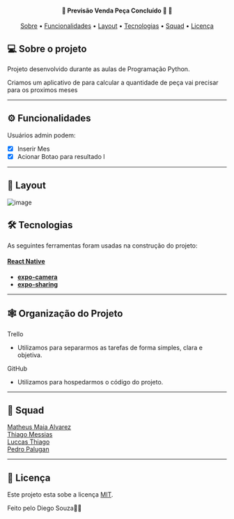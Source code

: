 <h4 align="center"> 
	🚧  Previsão Venda Peça  Concluído 🚀 🚧
</h4>

<p align="center">
 <a href="#-sobre-o-projeto">Sobre</a> •
 <a href="#-funcionalidades">Funcionalidades</a> •
 <a href="#-layout">Layout</a> • 
 <a href="#-tecnologias">Tecnologias</a> •  
 <a href="#-squad">Squad</a> • 
 <a href="#user-content--licença">Licença</a>
</p>

## 💻 Sobre o projeto

Projeto desenvolvido durante as aulas de Programação Python. 

Criamos um aplicativo de para calcular a quantidade de peça vai precisar para os proximos meses

---

## ⚙️ Funcionalidades

Usuários admin podem: 
- [x] Inserir Mes 
- [x] Acionar Botao para resultado
l
---

## 🎨 Layout

![image](https://user-images.githubusercontent.com/115498938/196571851-1797fba8-0c47-4b4c-a74d-caac6ad8d00a.png)
## 🛠 Tecnologias

As seguintes ferramentas foram usadas na construção do projeto:

#### [React Native](https://reactnative.dev)

-   **[expo-camera](https://reactnative.dev)**
-   **[expo-sharing](https://docs.expo.dev/versions/latest/sdk/sharing/)**

---



## 🕸 Organização do Projeto

Trello
  - Utilizamos para separarmos as tarefas de forma simples, clara e objetiva.



GitHub
  - Utilizamos para hospedarmos o código do projeto.
  
---

## 🦸 Squad

<a href="https://br.linkedin.com/in/matheus-maia-alvarez-">
Matheus Maia Alvarez</a>
 <br />

 <a href="https://github.com/Thmsantos">
Thiago Messias</a>
 <br />

 <a href="https://github.com/LuccasThiago">
Luccas Thiago</a>
 <br />

 <a href="https://github.com/pedropalugan">
Pedro Palugan</a>
 <br />
 
---

## 📝 Licença

Este projeto esta sobe a licença [MIT](./LICENSE).

Feito pelo Diego Souza👋🏽
